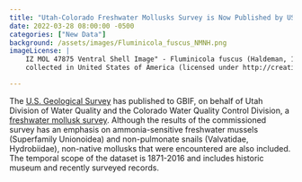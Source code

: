 ```yaml
---
title: "Utah-Colorado Freshwater Mollusks Survey is Now Published by USGS" 
date: 2022-03-28 08:00:00 -0500 
categories: ["New Data"] 
background: /assets/images/Fluminicola_fuscus_NMNH.png
imageLicense: | 
    IZ MOL 47875 Ventral Shell Image" - Fluminicola fuscus (Haldeman, 1847) 
    collected in United States of America (licensed under http://creativecommons.org/publicdomain/zero/1.0/)

--- 
```


The [U.S. Geological Survey](https://www.usgs.gov/programs/science-analytics-and-synthesis-sas) has published to GBIF, on behalf of Utah Division of Water Quality and the Colorado Water Quality Control Division, a [freshwater mollusk survey](https://www.gbif.org/dataset/63f086f6-1ce8-4338-a25d-7d298cfa2789). Although the results of the commissioned survey has an emphasis on ammonia-sensitive freshwater mussels (Superfamily Unionoidea) and non-pulmonate snails (Valvatidae, Hydrobiidae), non-native mollusks that were encountered are also included. The temporal scope of the dataset is 1871-2016 and includes historic museum and recently surveyed records.  
